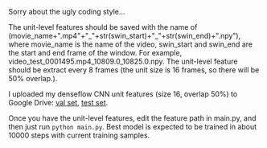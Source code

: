 Sorry about the ugly coding style...

The unit-level features should be saved with the name of (movie_name+".mp4"+"\_"+str(swin_start)+"\_"+str(swin_end)+".npy"), where movie_name is the name of the video, swin_start and swin_end are the start and end frame of the window. For example, video_test_0001495.mp4_10809.0_10825.0.npy. The unit-level feature should be extract every 8 frames (the unit size is 16 frames, so there will be 50% overlap.). 

I uploaded my denseflow CNN unit features (size 16, overlap 50%) to Google Drive: [val set](https://drive.google.com/file/d/1-6dmY_Uy-H19HxvfK_wUFQCYHmlPzwFx/view?usp=sharing), [test set](https://drive.google.com/file/d/1Qm9lIJQFm5s6hDSB_2k1tj8q2tnabflJ/view?usp=sharing).

Once you have the unit-level features, edit the feature path in main.py, and then just run `python main.py`. Best model is expected to be trained in about 10000 steps with current training samples.
